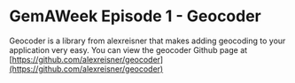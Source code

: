 # GemAWeek Episode 1 - Geocoder

Geocoder is a library from alexreisner that makes adding geocoding to
your application very easy. You can view the geocoder Github page at
[https://github.com/alexreisner/geocoder](https://github.com/alexreisner/geocoder)
